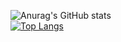 ![Anurag's GitHub stats](https://github-readme-stats.vercel.app/api?username=devjunayed&show_icons=true&theme=radical)
</br>
[![Top Langs](https://github-readme-stats.vercel.app/api/top-langs/?username=devjunayed&layout=demo)](https://github.com/devjunayed/github-readme-stats)
